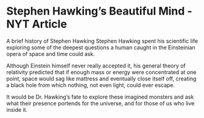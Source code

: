 # Stephen Hawking’s Beautiful Mind - NYT Article
A brief history of Stephen Hawking
Stephen Hawking spent his scientific life exploring some of the deepest questions a human caught in the Einsteinian opera of space and time could ask.

Although Einstein himself never really accepted it, his general theory of relativity predicted that if enough mass or energy were concentrated at one point, space would sag like mattress and eventually close itself off, creating a black hole from which nothing, not even light, could ever escape.

It would be Dr. Hawking’s fate to explore these imagined monsters and ask what their presence portends for the universe, and for those of us who live inside it.
